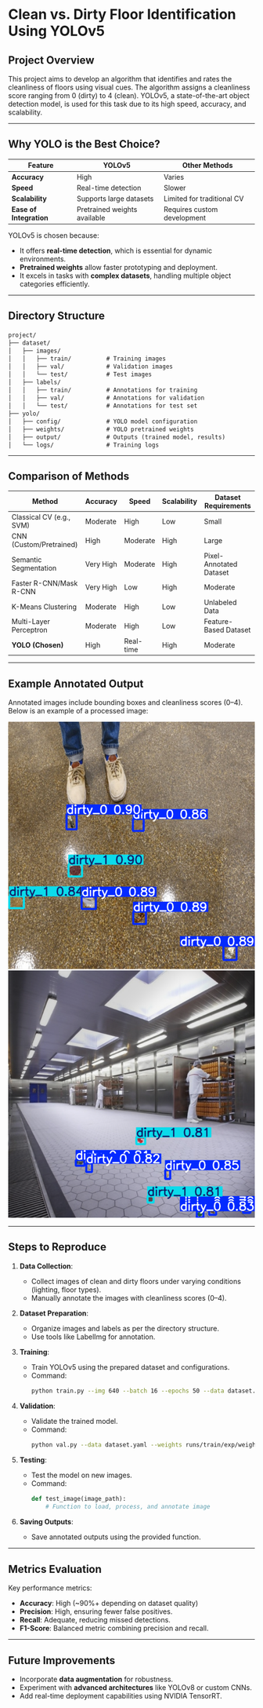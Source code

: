 # Clean vs. Dirty Floor Identification Using YOLOv5

## Project Overview
This project aims to develop an algorithm that identifies and rates the cleanliness of floors using visual cues. The algorithm assigns a cleanliness score ranging from 0 (dirty) to 4 (clean). YOLOv5, a state-of-the-art object detection model, is used for this task due to its high speed, accuracy, and scalability.

---

## Why YOLO is the Best Choice?
| Feature                          | YOLOv5                          | Other Methods                   |
|-----------------------------------|----------------------------------|----------------------------------|
| **Accuracy**                      | High                            | Varies                          |
| **Speed**                         | Real-time detection             | Slower                          |
| **Scalability**                   | Supports large datasets         | Limited for traditional CV      |
| **Ease of Integration**           | Pretrained weights available    | Requires custom development     |

YOLOv5 is chosen because:
- It offers **real-time detection**, which is essential for dynamic environments.
- **Pretrained weights** allow faster prototyping and deployment.
- It excels in tasks with **complex datasets**, handling multiple object categories efficiently.

---

## Directory Structure
```plaintext
project/
├── dataset/
│   ├── images/
│   │   ├── train/          # Training images
│   │   ├── val/            # Validation images
│   │   └── test/           # Test images
│   ├── labels/
│   │   ├── train/          # Annotations for training
│   │   ├── val/            # Annotations for validation
│   │   └── test/           # Annotations for test set
├── yolo/
│   ├── config/             # YOLO model configuration
│   ├── weights/            # YOLO pretrained weights
│   ├── output/             # Outputs (trained model, results)
│   └── logs/               # Training logs
```

---

## Comparison of Methods

| **Method**                | **Accuracy** | **Speed**  | **Scalability** | **Dataset Requirements**         |
|---------------------------|--------------|------------|-----------------|-----------------------------------|
| Classical CV (e.g., SVM)  | Moderate     | High       | Low             | Small                             |
| CNN (Custom/Pretrained)   | High         | Moderate   | High            | Large                             |
| Semantic Segmentation     | Very High    | Moderate   | High            | Pixel-Annotated Dataset           |
| Faster R-CNN/Mask R-CNN   | Very High    | Low        | High            | Moderate                          |
| K-Means Clustering        | Moderate     | High       | Low             | Unlabeled Data                    |
| Multi-Layer Perceptron    | Moderate     | High       | Low             | Feature-Based Dataset             |
| **YOLO (Chosen)**         | High         | Real-time  | High            | Moderate                          |

---

## Example Annotated Output
Annotated images include bounding boxes and cleanliness scores (0–4). Below is an example of a processed image:

![Annotated Example](floor66.png)![Annotated Example](efloor63_0.png)

---

## Steps to Reproduce
1. **Data Collection**:
   - Collect images of clean and dirty floors under varying conditions (lighting, floor types).
   - Manually annotate the images with cleanliness scores (0–4).

2. **Dataset Preparation**:
   - Organize images and labels as per the directory structure.
   - Use tools like LabelImg for annotation.

3. **Training**:
   - Train YOLOv5 using the prepared dataset and configurations.
   - Command:
     ```bash
     python train.py --img 640 --batch 16 --epochs 50 --data dataset.yaml --weights yolov5s.pt
     ```

4. **Validation**:
   - Validate the trained model.
   - Command:
     ```bash
     python val.py --data dataset.yaml --weights runs/train/exp/weights/best.pt
     ```

5. **Testing**:
   - Test the model on new images.
   - Command:
     ```python
     def test_image(image_path):
         # Function to load, process, and annotate image
     ```

6. **Saving Outputs**:
   - Save annotated outputs using the provided function.

---

## Metrics Evaluation
Key performance metrics:
- **Accuracy**: High (~90%+ depending on dataset quality)
- **Precision**: High, ensuring fewer false positives.
- **Recall**: Adequate, reducing missed detections.
- **F1-Score**: Balanced metric combining precision and recall.

---

## Future Improvements
- Incorporate **data augmentation** for robustness.
- Experiment with **advanced architectures** like YOLOv8 or custom CNNs.
- Add real-time deployment capabilities using NVIDIA TensorRT.

